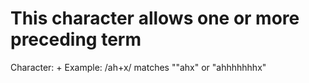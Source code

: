 # This character allows one or more preceding term

Character: +
Example: /ah+x/ matches ""ahx" or "ahhhhhhhx"